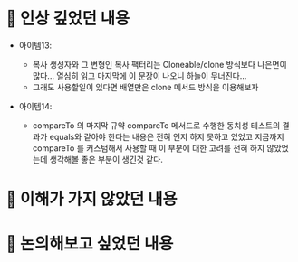 # 📌 인상 깊었던 내용
* 아이템13: 
  - 복사 생성자와 그 변형인 복사 팩터리는 Cloneable/clone 방식보다 나은면이 많다... 열심히 읽고 마지막에 이 문장이 나오니 하늘이 무너진다...
  - 그래도 사용할일이 있다면 배열만은 clone 메서드 방식을 이용해보자
   
* 아이템14: 
  - compareTo 의 마지막 규약 compareTo 메서드로 수행한 동치성 테스트의 결과가 equals와 같아야 한다는 내용은 전혀 인지 하지 못하고 있었고 지금까지 compareTo 를 커스텀해서 사용할 때 이 부분에 대한 고려를 전혀 하지 않았었는데 생각해볼 좋은 부분이 생긴것 같다.

 

# 📌 이해가 가지 않았던 내용


# 📌 논의해보고 싶었던 내용


 